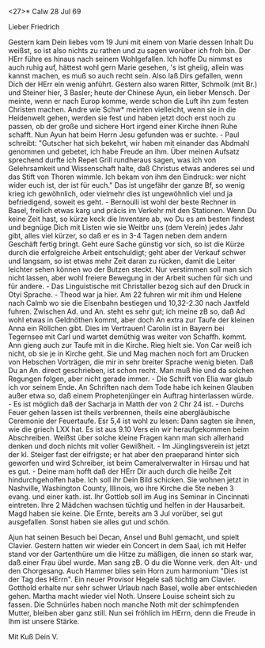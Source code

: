 <27>* Calw 28 Jul 69

Lieber Friedrich

Gestern kam Dein liebes vom 19 Juni mit einem von Marie dessen Inhalt Du weißst, so ist also nichts zu rathen und zu sagen worüber ich froh bin. Der HErr führe es hinaus nach seinem Wohlgefallen. Ich hoffe Du nimmst es auch ruhig auf, hättest wohl gern Marie gesehen, 's ist gheiig, allein was kannst machen, es muß so auch recht sein. Also laß Dirs gefallen, wenn Dich der HErr ein wenig anführt. Gestern also waren Ritter, Schmolk (mit Br.) und Steiner hier, 3 Basler; heute der Chinese Ayun, ein lieber Mensch. Der meinte, wenn er nach Europ komme, werde schon die Luft ihn zum festen Christen machen. Andre wie Schw<eizer>* meinten vielleicht, wenn sie in die Heidenwelt gehen, werden sie fest und haben jetzt doch erst noch zu passen, ob der große und sichere Hort irgend einer Kirche ihnen Ruhe schafft. Nun Ayun hat beim Herrn Jesu gefunden was er suchte. - Paul schreibt: "Gutscher hat sich bekehrt, wir haben mit einander das Abdmahl genommen und gebetet, ich habe Freude an ihm. Über meinen Aufsatz sprechend durfte ich Repet Grill rundheraus sagen, was ich von Gelehrsamkeit und Wissenschaft halte, daß Christus etwas anderes sei und das Stift von Thoren wimmle. Ich bekam von ihm den Eindruck: wer nicht wider euch ist, der ist für euch." Das ist ungefähr der ganze Bf, so wenig krieg ich gewöhnlich, oder vielmehr dies ist ungewöhnlich viel und ja befriedigend, soweit es geht. - Bernoulli ist wohl der beste Rechner in Basel, freilich etwas karg und präcis im Verkehr mit den Stationen. Wenn Du keine Zeit hast, so kürze keck die Inventare ab, wo Du es am besten findest und begnüge Dich mit Listen wie sie Weitbr uns (dem Verein) jedes Jahr gibt, alles viel kürzer, so daß er es in 3-4 Tagen neben dem andern Geschäft fertig bringt. Geht eure Sache günstig vor sich, so ist die Kürze durch die erfolgreiche Arbeit entschuldigt; geht aber der Verkauf schwer und langsam, so ist etwas mehr Zeit daran zu rücken, damit die Leiter leichter sehen können wo der Butzen steckt. Nur verstimmen soll man sich nicht lassen, aber wohl freiere Bewegung in der Arbeit suchen für sich und für andere. - Das Linguistische mit Christaller bezog sich auf den Druck in Otyi Sprache. - Theod war ja hier. Am 22 fuhren wir mit ihm und Helene nach Calmb wo sie die Eisenbahn bestiegen und 10,32-2.30 nach Jaxtfeld fuhren. Zwischen Ad. und An. steht es sehr gut; ich meine zB so, daß Ad wohl etwas in Geldnöthen kommt, aber doch An extra zur Taufe der kleinen Anna ein Röllchen gibt. Dies im Vertrauen! Carolin ist in Bayern bei Tegernsee mit Carl und wartet demüthig was weiter von Schaffh. kommt. Ann gieng auch zur Taufe mit in die Kirche. Rieg hielt sie. Von Car weiß ich nicht, ob sie je in Kirche geht. Sie und Mag machen noch fort am Drucken von Hebschen Vorträgen, die mir in sehr breiter Sprache wenig bieten. Daß Du an An. direct geschrieben, ist schon recht. Man muß hie und da solchen Regungen folgen, aber nicht gerade immer. - Die Schrift von Elia war glaub ich vor seinem Ende. An Schriften nach dem Tode habe ich keinen Glauben außer etwa so, daß einem Prophetenjünger ein Auftrag hinterlassen würde. - Es ist möglich daß der Sacharja in Matth der von 2 Chr 24 ist. - Durchs Feuer gehen lassen ist theils verbrennen, theils eine abergläubische Ceremonie der Feuertaufe. Esr 5,4 ist wohl zu lesen: Dann sagten sie ihnen, wie die griech LXX hat. Es ist aus 9.10 Vers ein wir heraufgekommen beim Abschreiben. Weißst über solche kleine Fragen kann man sich allerhand denken und doch nichts mit voller Gewißheit. - Im Jünglingsverein ist jetzt der kl. Steiger fast der eifrigste; er hat aber den praeparand hinter sich geworfen und wird Schreiber, ist beim Cameralverwalter in Hirsau und hat es gut. - Deine mam hofft daß der HErr Dir auch durch die heiße Zeit hindurchgeholfen habe. Ich soll ihr Dein Bild schicken. Sie wohnen jetzt in Nashville, Washington County, Illinois, wo ihre Kirche die 5te neben 3 evang. und einer kath. ist. Ihr Gottlob soll im Aug ins Seminar in Cincinnati eintreten. Ihre 2 Mädchen wachsen tüchtig und helfen in der Hausarbeit. Magd haben sie keine. Die Ernte, bereits am 3 Jul vorüber, sei gut ausgefallen. Sonst haben sie alles gut und schön.

Ajun hat seinen Besuch bei Decan, Ansel und Buhl gemacht, und spielt Clavier. Gestern hatten wir wieder ein Concert in dem Saal, ich mit Helfer stand vor der Gartenthüre um die Hitze zu mäßigen, die innen so stark war, daß einer Frau übel wurde. Man sang zB. O du die Wonne verk. den Alt- und den Chorgesang. Auch Hammer blies sein Horn zum harmonium "Dies ist der Tag des HErrn". Ein neuer Provisor Hegele saß tüchtig am Clavier. Gotthold erhalte nur sehr schwer Urlaub nach Basel, wolle aber entschieden gehen. Martha macht wieder viel Noth. Unsere Louise scheint sich zu fassen. Die Schnürles haben noch manche Noth mit der schimpfenden Mutter, bleiben aber ganz still. Nun sei fröhlich im HErrn, denn die Freude in Ihm ist unsere Stärke.

 Mit Kuß
 Dein V.
